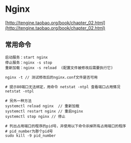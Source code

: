 # Nginx


[http://tengine.taobao.org/book/chapter_02.html](http://tengine.taobao.org/book/chapter_02.html)

## 常用命令

```shell
启动服务：start nginx 
停止服务：nginx -s stop 
重新加载：nginx -s reload  (配置文件被修改后需要执行它)

nginx -t // 测试修改后的nginx.conf文件是否可用

# 提示80端口无法绑定，用命令 netstat -ntpl 查看端口占用情况
netstat -ntpl

# 另外一种方法
systemctl reload nginx  // 重新加载
systemctl restart nginx // 重启nginx
systemctl stop nginx // 停止

# 列出占用端口的程序的pid号，并使用以下命令杀掉所有占用端口的程序
# pid_number为那个pid号
sudo kill -9 pid_number 
```
